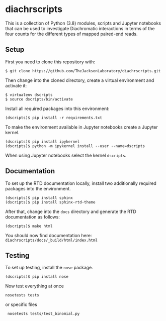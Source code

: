 # diachrscripts

This is a collection of Python (3.8) modules, scripts and Jupyter notebooks that can be used to investigate
Diachromatic interactions in terms of the four counts for the different types of mapped paired-end reads.

## Setup

First you need to clone this repository with:
```
$ git clone https://github.com/TheJacksonLaboratory/diachrscripts.git
```

Then change into the cloned directory, create a virtual environment and activate it:
```
$ virtualenv dscripts
$ source dscripts/bin/activate
```

Install all required packages into this environment:
```
(dscripts)$ pip install -r requirements.txt
```

To make the environment available in Jupyter notebooks create a Jupyter kernel.
```
(dscripts)$ pip install ipykernel
(dscripts)$ python -m ipykernel install --user --name=dscripts
```
When using Jupyter notebooks select the kernel `dscripts`.

## Documentation

To set up the RTD documentation locally,
install two additionally required packages into the environment.
```
(dscripts)$ pip install sphinx
(dscripts)$ pip install sphinx-rtd-theme
```

After that, change into the `docs` directory and generate
the RTD documentation as follows:
```
(dscripts)$ make html
```
You should now find documentation here: `diachrscripts/docs/_build/html/index.html`

## Testing

To set up testing, install the `nose` package.
```
(dscripts)$ pip install nose
```
Now test everything at once
```
nosetests tests
```
or specific files
```
 nosetests tests/test_binomial.py 
```
